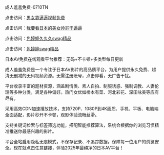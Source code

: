 成人羞羞免费-0710TN

点击访问：<a href="https://heiliaoe8ajia.pages.dev">男女靠逼逼视频免费</a>

点击访问：<a href="https://heiliaoll4qsx.pages.dev">我要看日本的美女帅哥干逼逼</a>

点击访问：<a href="https://heiliaoxqkkct.pages.dev">色婷婷久久久swag精品</a>

点击访问：<a href="https://heiliaowt0d7p.pages.dev">色婷婷swag精品</a>

日本AV免费在线观看平台推荐：无码+不卡顿+多类型每日更新

成人羞羞免费是一个专注于日本AV影片的高品质平台，为用户提供永久免费、超清无删减的无码视频资源。无需注册账号，点击即看，无广告干扰。

平台收录丰富的题材资源，涵盖剧情类、素人自拍、制服诱惑、强制调教、人妻伦理等多种分类，满足各种偏好。热门女优如桥本有菜、河北彩花、深田咏美等应有尽有。

采用高效CDN加速播放技术，支持720P、1080P到4K画质，手机、平板、电脑端全面适配，影片秒开不卡顿，观影体验流畅丝滑。

支持关键词检索与标签筛选功能，搭配智能推荐算法，系统会根据你的浏览习惯精准推送你最感兴趣的影片。

平台全站启用隐私无痕模式，不保存记录、不追踪数据，保障每一位用户的浏览安全。现在就点击任意链接，体验2025年最纯净的日本AV平台！

<span style="display:none;">[Canonical link]  ( https://github.com/thhh2611/riben1777777 ）</span> 
